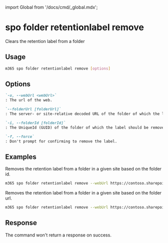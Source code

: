 <!-- DISCLAIMER: All secrets, passwords, and sensitive values in this document are examples only and not real credentials. -->
import Global from '/docs/cmd/_global.mdx';

# spo folder retentionlabel remove

Clears the retention label from a folder

## Usage

```sh
m365 spo folder retentionlabel remove [options]
```

## Options

```md definition-list
`-u, --webUrl <webUrl>`
: The url of the web.

`--folderUrl [folderUrl]`
: The server- or site-relative decoded URL of the folder of which the label should be removed. Specify either `folderUrl` or `folderId` but not both.

`-i, --folderId [folderId]`
: The UniqueId (GUID) of the folder of which the label should be removed. Specify either `folderUrl` or `folderId` but not both.

`-f, --force`
: Don't prompt for confirming to remove the label.
```

<Global />

## Examples

Removes the retention label from a folder in a given site based on the folder id.

```sh
m365 spo folder retentionlabel remove --webUrl https://contoso.sharepoint.com/sites/project-x --folderId 0cd891ef-afce-4e55-b836-fce03286cccf
```

Removes the retention label from a folder in a given site based on the folder url.

```sh
m365 spo folder retentionlabel remove --webUrl https://contoso.sharepoint.com/sites/project-x --folderUrl /sites/project-x/Shared Documents/Folder --id 1
```

## Response

The command won't return a response on success.
